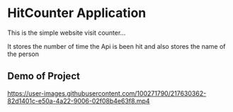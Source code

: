 
# HitCounter Application 

This is the simple website visit counter...

It stores the number of time the Api is been hit and also stores the name of the person


## Demo of Project

https://user-images.githubusercontent.com/100271790/217630362-82d1401c-e50a-4a22-9006-02f08b4e63f8.mp4
